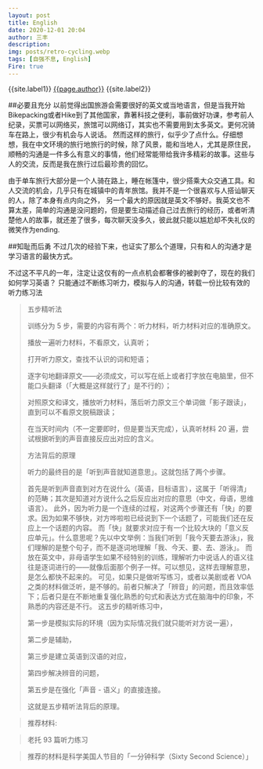 ```yaml
---
layout: post
title: English
date: 2020-12-01 20:04
author: 三丰
description:
img: posts/retro-cycling.webp
tags: [自强不息, English]
Fire: true
---
```

{{site.label1}} <a href="/about">{{page.author}}</a> {{site.label2}}

##必要且充分
以前觉得出国旅游会需要很好的英文或当地语言，但是当我开始Bikepacking或者Hike到了其他国家，靠著科技之便利，事前做好功课，参考前人纪录，买票可以网络买，旅馆可以网络订，其实也不需要用到太多英文。更何况骑车在路上，很少有机会与人说话。
然而这样的旅行，似乎少了点什么。仔细想想，我在中文环境的旅行地旅行的时候，除了风景，能和当地人，尤其是原住民，顺畅的沟通是一件多么有意义的事情，他们经常能带给我许多精彩的故事。这些与人的交流，反而是我在旅行过后最珍贵的回忆。

由于单车旅行大部分是一个人骑在路上，睡在帐篷中，很少搭乘大众交通工具。和人交流的机会，几乎只有在城镇中的青年旅馆。我并不是一个很喜欢与人搭讪聊天的人，除了本身有点内向之外，
另一个最大的原因就是英文不够好。我英文也不算太差，简单的沟通是没问题的，但是要生动描述自己过去旅行的经历，或者听清楚他人的故事，就还差了很多，每次聊天没多久，彼此就只能以尴尬却不失礼仪的微笑作为ending.

##知耻而后勇
不过几次的经验下来，也证实了那么个道理，只有和人的沟通才是学习语言的最快方式。

不过这不平凡的一年，注定让这仅有的一点点机会都奢侈的被剥夺了，现在的我们如何学习英语？
只能通过不断练习听力，模拟与人的沟通，转载一份比较有效的听力练习法

>五步精听法
>
>训练分为 5 步，需要的内容有两个：听力材料，听力材料对应的准确原文。
>
>播放一遍听力材料，不看原文，认真听；
>
>打开听力原文，查找不认识的词和短语；
>
>逐字句地翻译原文——必须成文，可以写在纸上或者打字放在电脑里，但不能口头翻译（「大概是这样就行了」是不行的）；
>
>对照原文和译文，播放听力材料，落后听力原文三个单词做「影子跟读」，直到可以不看原文脱稿跟读；
>
>在当天时间内（不一定要即时，但是要当天完成），认真听材料 20 遍，尝试根据听到的声音直接反应出对应的含义。
>
>方法背后的原理
>
>听力的最终目的是「听到声音就知道意思」。这就包括了两个步骤。
>
>首先是听到声音直到对方在说什么（英语，目标语言），这属于「听得清」的范畴；其次是知道对方说什么之后反应出对应的意思（中文，母语，思维语言）。
此外，因为听力是一个连续的过程，对这两个步骤还有「快」的要求。因为如果不够快，对方哗啦啦已经说到下一个话题了，可能我们还在反应上一个话题的内容。
>而「快」就要求对应于有一个比较大块的「意义反应单元」。什么意思呢？先以中文举例：当我们听到「我今天要去游泳」，我们理解的是整个句子，而不是逐词地理解「我、今天、要、去、游泳」。
>而放在英文中，非母语学生如果不经特别的训练，理解听力中说话人的语义往往是逐词进行的——就像后面那个例子一样。可以想见，这样去理解意思，是怎么都快不起来的。
可见，如果只是做听写练习，或者以美剧或者 VOA 之类的材料做泛听，是不够的。前者只解决了「辨音」的问题，而且效率低下；后者只是在不断地重复强化熟悉的句式和表达方式在脑海中的印象，不熟悉的内容还是不行。
这五步的精听练习中，
>
>第一步是模拟实际的环境（因为实际情况我们就只能听对方说一遍），
>
>第二步是辅助，
>
>第三步是建立英语到汉语的对应，
>
>第四步解决辨音的问题，
>
>第五步是在强化「声音 - 语义」的直接连接。
>
>这就是五步精听法背后的原理。

>推荐材料:

>老托 93 篇听力练习

>推荐的材料是科学美国人节目的「一分钟科学（Sixty Second Science）」
